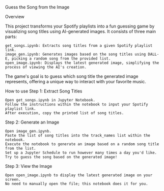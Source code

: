 Guess the Song from the Image

Overview

This project transforms your Spotify playlists into a fun guessing game by visualizing song titles using AI-generated images. It consists of three main parts:

    get_songs.ipynb: Extracts song titles from a given Spotify playlist link.
    image_gen.ipynb: Generates images based on the song titles using DALL-E, picking a random song from the provided list.
    open_image.ipynb: Displays the latest generated image, simplifying the process of viewing the AI's creation.

The game's goal is to guess which song title the generated image represents, offering a unique way to interact with your favorite music.

How to use
Step 1: Extract Song Titles

    Open get_songs.ipynb in Jupyter Notebook.
    Follow the instructions within the notebook to input your Spotify playlist link.
    After execution, copy the printed list of song titles.

Step 2: Generate an Image

    Open image_gen.ipynb.
    Paste the list of song titles into the track_names list within the notebook.
    Execute the notebook to generate an image based on a random song title from the list.
    Set up a Jupyter Schedule to run however many times a day you'd like.
    Try to guess the song based on the generated image!

Step 3: View the Image

    Open open_image.ipynb to display the latest generated image on your screen.
    No need to manually open the file; this notebook does it for you.
